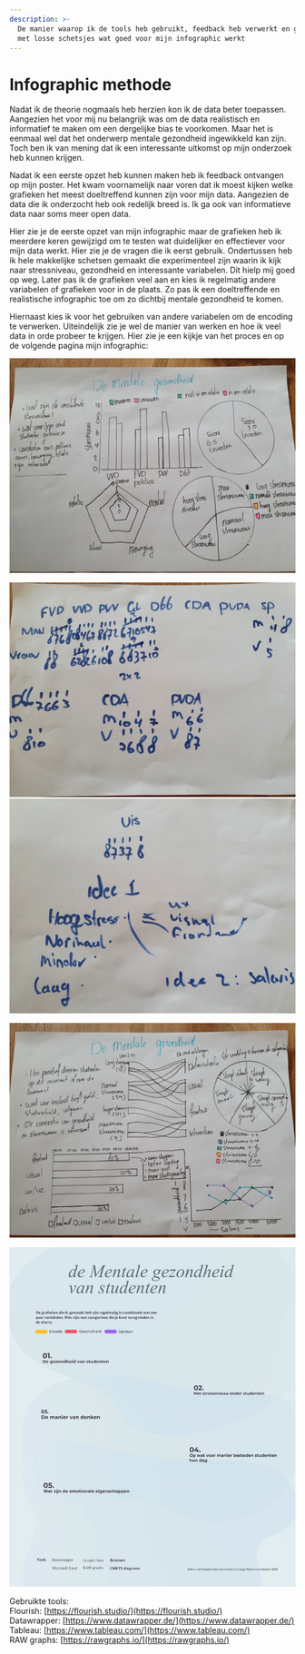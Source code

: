 ```yaml
---
description: >-
  De manier waarop ik de tools heb gebruikt, feedback heb verwerkt en gekeken
  met losse schetsjes wat goed voor mijn infographic werkt
---
```


# Infographic methode

Nadat ik de theorie nogmaals heb herzien kon ik de data beter toepassen. Aangezien het voor mij nu belangrijk was om de data realistisch en informatief te maken om een dergelijke bias te voorkomen. Maar het is eenmaal wel dat het onderwerp mentale gezondheid ingewikkeld kan zijn. Toch ben ik van mening dat ik een interessante uitkomst op mijn onderzoek heb kunnen krijgen. 

Nadat ik een eerste opzet heb kunnen maken heb ik feedback ontvangen op mijn poster. Het kwam voornamelijk naar voren dat ik moest kijken welke grafieken het meest doeltreffend kunnen zijn voor mijn data. Aangezien de data die ik onderzocht heb ook redelijk breed is. Ik ga ook van informatieve data naar soms meer open data. 

Hier zie je de eerste opzet van mijn infographic maar de grafieken heb ik meerdere keren gewijzigd om te testen wat duidelijker en effectiever voor mijn data werkt. Hier zie je de vragen die ik eerst gebruik. Ondertussen heb ik hele makkelijke schetsen gemaakt die experimenteel zijn waarin ik kijk naar stressniveau, gezondheid en interessante variabelen. Dit hielp mij goed op weg. Later pas ik de grafieken veel aan en kies ik regelmatig andere variabelen of grafieken voor in de plaats. Zo pas ik een doeltreffende en realistische infographic toe om zo dichtbij mentale gezondheid te komen.   
  
Hiernaast kies ik voor het gebruiken van andere variabelen om de encoding te verwerken. Uiteindelijk zie je wel de manier van werken en hoe ik veel data in orde probeer te krijgen. Hier zie je een kijkje van het proces en op de volgende pagina mijn infographic: 

![Een aantal schetsen van mijn proces. Ook laat ik zien hoe ik de idee&#xEB;n genereer, en data combineer die ik later exact bereken via excel.](../.gitbook/assets/20201023_125528.jpg)

![](../.gitbook/assets/20201023_124118.jpg) ![](../.gitbook/assets/20201023_124106.jpg) 

![Het leek mij goed om nog meer schetsen te maken zodat ik meer weet over de mogelijkheden en het thema mentale gezondheid](../.gitbook/assets/111.jpg)

![Dit is mijn ongebruikte Layout opzet om te experimenteren met de variabelen en interessante inzichten](../.gitbook/assets/infographic_opzet_jeffrey-van-kampen_-1.png)

Gebruikte tools:  
Flourish: [https://flourish.studio/](https://flourish.studio/)  
Datawrapper: [https://www.datawrapper.de/](https://www.datawrapper.de/)  
Tableau: [https://www.tableau.com/](https://www.tableau.com/)  
RAW graphs: [https://rawgraphs.io/](https://rawgraphs.io/)

